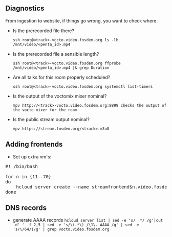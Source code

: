 ## Diagnostics
From ingestion to website, if things go wrong, you want to check where:
- Is the prerecorded file there?

  ```ssh root@<track>-vocto.video.fosdem.org ls -lh /mnt/video/<penta_id>.mp4```
- Is the prerecorded file a sensible length?

  ```ssh root@<track>-vocto.video.fosdem.org ffprobe /mnt/video/<penta_id>.mp4 |& grep Duration```
- Are all talks for this room properly scheduled?

  ```ssh root@<track>-vocto.video.fosdem.org systemctl list-timers```
- Is the output of the voctomix mixer nominal?

  ```mpv http://<track>-vocto.video.fosdem.org:8899 checks the output of the vocto mixer for the room```
- Is the public stream output nominal?

  ```mpv https://stream.fosdem.org/<track>.m3u8```

## Adding frontends
- Set up extra vm's:

<pre>
#! /bin/bash

for n in {11..70}
do
	hcloud server create --name streamfrontend$n.video.fosdem.org --image debian-10 --datacenter fsn1-dc14 --type cx21 --network video-int --ssh-key vk --ssh-key mark@looksaus --ssh-key gerry@fosdem.org
done
</pre>

## DNS records

- generate AAAA records
  ```hcloud server list | sed -e 's/  */ /g'|cut -d' ' -f 2,5 | sed -e 's/\(.*\) /\1\. AAAA /g' | sed -e 's/\/64/1/g' | grep vocto.video.fosdem.org```
